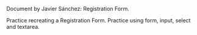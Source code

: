 Document by Javier Sánchez: Registration Form.

Practice recreating a Registration Form. Practice using form, input, select and textarea.